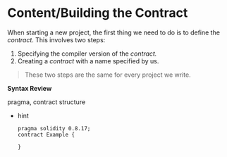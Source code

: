# Content/Building the Contract

When starting a new project, the first thing we need to do is to define the *contract*. This involves two steps:

1. Specifying the compiler version of the *contract.*
2. Creating a *contract* with a name specified by us.

> These two steps are the same for every project we write.
> 

**Syntax Review**

pragma, contract structure

- hint
    
    ```solidity
    pragma solidity 0.8.17;
    contract Example {
    
    }
    ```